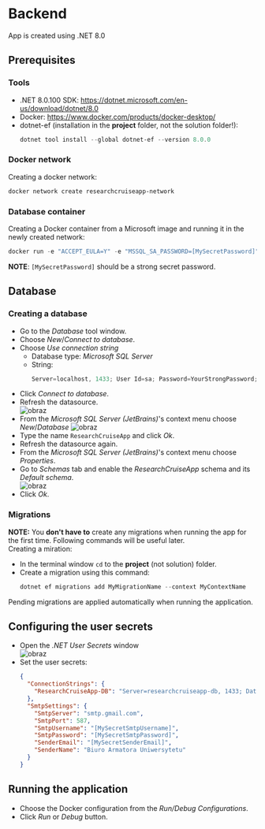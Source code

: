 # Backend
App is created using .NET 8.0

## Prerequisites
### Tools
- .NET 8.0.100 SDK: https://dotnet.microsoft.com/en-us/download/dotnet/8.0
- Docker: https://www.docker.com/products/docker-desktop/
- dotnet-ef (installation in the **project** folder, not the solution folder!):
  ```powershell
  dotnet tool install --global dotnet-ef --version 8.0.0
  ```
  
### Docker network
Creating a docker network:
```powershell
docker network create researchcruiseapp-network
```

### Database container
Creating a Docker container from a Microsoft image and running it in the newly created network:
```powershell
docker run -e "ACCEPT_EULA=Y" -e "MSSQL_SA_PASSWORD=[MySecretPassword]" -p 1433:1433 --name researchcruiseapp-db --hostname researchcruiseapp-db --network researchcruiseapp-network -d mcr.microsoft.com/mssql/server:2022-latest
```
**NOTE**: `[MySecretPassword]` should be a strong secret password.

## Database
### Creating a database
- Go to the _Database_ tool window.
- Choose _New_/_Connect to database_.
- Choose _Use connection string_
  - Database type: _Microsoft SQL Server_
  - String:
    ```powershell
    Server=localhost, 1433; User Id=sa; Password=YourStrongPassword; Encrypt=False
    ```
- Click _Connect to database_.
- Refresh the datasource.<br>![obraz](https://github.com/MichalTarnacki/_projekt_grupowy/assets/116964693/f3496ff1-0b9d-4538-8cd2-448402ba4ea3)
- From the _Microsoft SQL Server (JetBrains)_'s context menu choose _New_/_Database_ ![obraz](https://github.com/MichalTarnacki/_projekt_grupowy/assets/116964693/955a4798-310c-4792-bd46-1b9c98436b0a)
- Type the name `ResearchCruiseApp` and click _Ok_.
- Refresh the datasource again.
- From the _Microsoft SQL Server (JetBrains)_'s context menu choose _Properties_.
- Go to _Schemas_ tab and enable the _ResearchCruiseApp_ schema and its _Default schema_.<br>![obraz](https://github.com/MichalTarnacki/_projekt_grupowy/assets/116964693/7b139509-e609-4142-83d4-73cf54a082f1)
- Click _Ok_.

### Migrations
**NOTE:** You **don't have to** create any migrations when running the app for the first time. Following commands will be useful later.<br>
Creating a miration:
- In the terminal window `cd` to the **project** (not solution) folder.
- Create a migration using this command:
  ```powershell
  dotnet ef migrations add MyMigrationName --context MyContextName
  ```
Pending migrations are applied automatically when running the application.

## Configuring the user secrets
- Open the _.NET User Secrets_ window<br>![obraz](https://github.com/MichalTarnacki/_projekt_grupowy/assets/116964693/738800d4-f68e-4315-a5d5-08e64a8bed70)
- Set the user secrets:
  ```json
  {
    "ConnectionStrings": {
      "ResearchCruiseApp-DB": "Server=researchcruiseapp-db, 1433; Database=ResearchCruiseApp; User Id=sa; Password=[MySecretPassword]; Encrypt=False"
    },
    "SmtpSettings": {
      "SmtpServer": "smtp.gmail.com",
      "SmtpPort": 587,
      "SmtpUsername": "[MySecretSmtpUsername]",
      "SmtpPassword": "[MySecretSmtpPassword]",
      "SenderEmail": "[MySecretSenderEmail]",
      "SenderName": "Biuro Armatora Uniwersytetu"
    }
  }
  ```

## Running the application
- Choose the Docker configuration from the _Run/Debug Configurations_.
- Click _Run_ or _Debug_ button.
